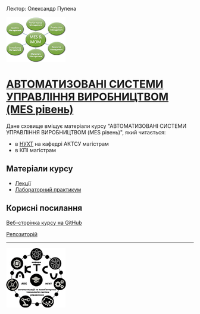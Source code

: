 Лектор: Олександр Пупена

![](media/mom.png)

# [АВТОМАТИЗОВАНІ СИСТЕМИ УПРАВЛІННЯ ВИРОБНИЦТВОМ (MES рівень)](https://pupenasan.github.io/MOMdisc/)        

Дане сховище вміщує матеріали курсу "АВТОМАТИЗОВАНІ СИСТЕМИ УПРАВЛІННЯ ВИРОБНИЦТВОМ (MES рівень)", який читається:

- в [НУХТ](http://www.iasu-nuft.pp.ua/) на кафедрі АКТСУ магістрам
- в КПІ магістрам

## Матеріали курсу

- [Лекції](лекції/README.md)
- [Лабораторний практикум](лабораторні/README.md)

## Корисні посилання

[Веб-сторінка курсу на GitHub](https://pupenasan.github.io/MOMdisc/)

[Репозиторій](https://github.com/pupenasan/MOM)

---

![](media/1.png)